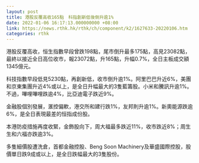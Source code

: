 ```yaml
---
layout: post
title: 港股反覆高收165點　科指創新低後倒升逾1%
date: 2022-01-06 16:17:13.000000000 +08:00
link: https://news.rthk.hk/rthk/ch/component/k2/1627633-20220106.htm
categories: rthk
---
```


港股反覆高收，恒生指數早段曾跌198點，尾市倒升最多175點，高見23082點，最終以接近全日高位收市，報23072點，升165點，升幅0.7%，全日主板成交額1345億元。

科技指數早段低見5230點，再創新低，收市倒升逾1%。阿里巴巴升近6%，美團和京東集團升近4%或以上，是全日升幅最大的3隻藍籌股。小米和騰訊升逾1%。不過，嗶哩嗶哩跌逾4%，比亞迪電子跌近9%。

金融股個別發展，滙控偏軟，港交所和建行跌1%，友邦則升逾1%。新奧能源跌逾6%，是全日表現最差的恒指成份股。

本港防疫措施再度收緊，金飾股向下，周大福最多跌近11%，收市跌近8%；周生生和六福亦跌逾3%。

多隻細價股遭洗倉，首都金融控股、Beng Soon Machinery及華盛國際控股，股價單日跌9成或以上，是全日跌幅最大的3隻股份。
